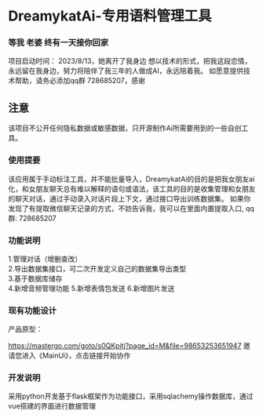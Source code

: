 # DreamykatAi-专用语料管理工具

### 等我 老婆 终有一天接你回家
项目启动时间： 2023/8/13，她离开了我身边
想以技术的形式，把我这段恋情，永远留在我身边，努力将陪伴了我三年的人做成AI，永远陪着我。
如愿意提供技术帮助，请务必添加qq群 728685207，感谢
## 注意
该项目不公开任何隐私数据或敏感数据，只开源制作Ai所需要用到的一些自创工具。

### 使用提要

该应用属于手动标注工具，并不能批量导入，DreamykatAi的目的是把我女朋友ai化，和女朋友聊天总有难以解释的语句或语法，该工具的目的是收集管理和女朋友的聊天对话，通过手动录入对话片段上下文，通过接口导出训练数据集。
如果你发现了有提取微信聊天记录的方式，不妨告诉我，我可以在里面内置提取入口, qq群: 728685207

### 功能说明

1.管理对话（增删查改）<br>
2.导出数据集接口，可二次开发定义自己的数据集导出类型<br>
3.基于数据库储存<br>
4.新增音频管理功能
5.新增表情包发送
6.新增图片发送

### 现有功能设计

产品原型：

https://mastergo.com/goto/s0QKpitj?page_id=M&file=98653253651947 邀请您进入《MainUi》，点击链接开始协作

### 开发说明

采用python开发基于flask框架作为功能接口，采用sqlachemy操作数据库，通过vue搭建的界面进行数据管理
